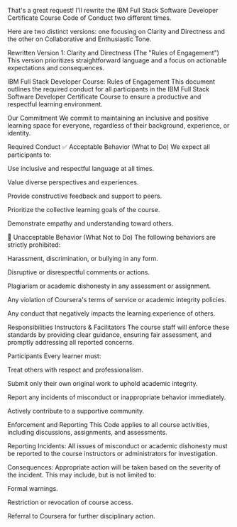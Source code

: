That's a great request! I'll rewrite the IBM Full Stack Software Developer Certificate Course Code of Conduct two different times.

Here are two distinct versions: one focusing on Clarity and Directness and the other on Collaborative and Enthusiastic Tone.

Rewritten Version 1: Clarity and Directness (The "Rules of Engagement")
This version prioritizes straightforward language and a focus on actionable expectations and consequences.

IBM Full Stack Developer Course: Rules of Engagement
This document outlines the required conduct for all participants in the IBM Full Stack Software Developer Certificate Course to ensure a productive and respectful learning environment.

Our Commitment
We commit to maintaining an inclusive and positive learning space for everyone, regardless of their background, experience, or identity.

Required Conduct
✅ Acceptable Behavior (What to Do)
We expect all participants to:

Use inclusive and respectful language at all times.

Value diverse perspectives and experiences.

Provide constructive feedback and support to peers.

Prioritize the collective learning goals of the course.

Demonstrate empathy and understanding toward others.

🛑 Unacceptable Behavior (What Not to Do)
The following behaviors are strictly prohibited:

Harassment, discrimination, or bullying in any form.

Disruptive or disrespectful comments or actions.

Plagiarism or academic dishonesty in any assessment or assignment.

Any violation of Coursera's terms of service or academic integrity policies.

Any conduct that negatively impacts the learning experience of others.

Responsibilities
Instructors & Facilitators
The course staff will enforce these standards by providing clear guidance, ensuring fair assessment, and promptly addressing all reported concerns.

Participants
Every learner must:

Treat others with respect and professionalism.

Submit only their own original work to uphold academic integrity.

Report any incidents of misconduct or inappropriate behavior immediately.

Actively contribute to a supportive community.

Enforcement and Reporting
This Code applies to all course activities, including discussions, assignments, and assessments.

Reporting Incidents: All issues of misconduct or academic dishonesty must be reported to the course instructors or administrators for investigation.

Consequences: Appropriate action will be taken based on the severity of the incident. This may include, but is not limited to:

Formal warnings.

Restriction or revocation of course access.

Referral to Coursera for further disciplinary action.
